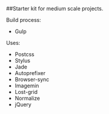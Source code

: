 ##Starter kit for medium scale projects.

Build process:
* Gulp

Uses:
* Postcss
* Stylus
* Jade
* Autoprefixer
* Browser-sync
* Imagemin
* Lost-grid
* Normalize
* jQuery
